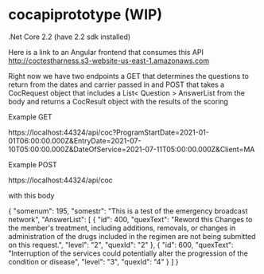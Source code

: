 # cocapiprototype (WIP)

.Net Core 2.2 (have 2.2 sdk installed)

Here is a link to an Angular frontend that consumes this API
http://coctestharness.s3-website-us-east-1.amazonaws.com

Right now we have two endpoints a 
GET that determines the questions to return from the dates and carrier passed in
    and 
POST that takes a CocRequest object that includes a List< Question > AnswerList from the body 
    and returns a CocResult object with the results of the scoring
    
Example GET

https://localhost:44324/api/coc?ProgramStartDate=2021-01-01T06:00:00.000Z&EntryDate=2021-07-10T05:00:00.000Z&DateOfService=2021-07-11T05:00:00.000Z&Client=MA

Example POST

https://localhost:44324/api/coc

with this body

{
	"somenum": 195,
	"somestr": "This is a test of the emergency broadcast network",
	"AnswerList": [
		{
			"id": 400,
			"quexText": "Reword this Changes to the member's treatment, including  additions, removals, or changes in administration of the drugs included in the regimen are not being submitted on this request.",
			"level": "2",
			"quexId": "2"
		},
		{
			"id": 600,
			"quexText": "Interruption of the services could potentially alter the progression of the condition or disease",
			"level": "3",
			"quexId": "4"
		}
	]
}
